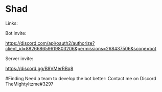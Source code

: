 # Shad
Links:

Bot invite:

https://discord.com/api/oauth2/authorize?client_id=882668659619803206&permissions=268437506&scope=bot

Server invite:

https://discord.gg/B8VMerRBq8

#Finding
Need a team to develop the bot better:
Contact me on Discord TheMightyItzme#3297

